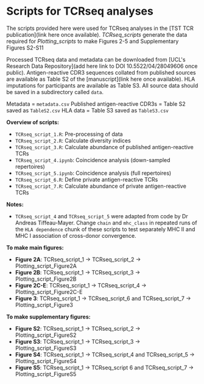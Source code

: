 # Scripts for TCRseq analyses

The scripts provided here were used for TCRseq analyses in the [TST TCR publication](link here once available). _TCRseq_scripts_ generate the data required for _Plotting_scripts_ to make Figures 2-5 and Supplementary Figures S2-S11

Processed TCRseq data and metadata can be downloaded from [UCL's Research Data Repository](add here link to DOI 10.5522/04/28049606 once public).  Antigen-reactive CDR3 sequences collated from published sources are available as Table S2 of the [manuscript](link here once available). HLA imputations for participants are available as Table S3. All source data should be saved in a subdirectory called `data`.
 
Metadata = `metadata.csv`
Published antigen-reactive CDR3s = Table S2 saved as `TableS2.csv`
HLA data = Table S3 saved as `TableS3.csv`

**Overview of scripts:**
* `TCRseq_script_1.R`: Pre-processing of data
* `TCRseq_script_2.R`: Calculate diversity indices
* `TCRseq_script_3.R`: Calculate abundance of published antigen-reactive TCRs
* `TCRseq_script_4.ipynb`: Coincidence analysis (down-sampled repertoires)
* `TCRseq_script_5.ipynb`: Coincidence analysis (full repertoires)
* `TCRseq_script_6.R`: Define private antigen-reactive TCRs
* `TCRseq_script_7.R`: Calculate abundance of private antigen-reactive TCRs

**Notes:**
* `TCRseq_script_4` and `TCRseq_script_5` were adapted from code by Dr Andreas Tiffeau-Mayer. Change `chain` and `mhc_class` in repeated runs of the `HLA dependence` chunk of these scripts to test separately MHC II and MHC I association of cross-donor convergence.

**To make main figures:**
* **Figure 2A**: TCRseq_script_1 &rarr; TCRseq_script_2 &rarr; Plotting_script_Figure2A
* **Figure 2B**: TCRseq_script_1 &rarr; TCRseq_script_3 &rarr; Plotting_script_Figure2B
* **Figure 2C-E**: TCRseq_script_1 &rarr; TCRseq_script_4 &rarr; Plotting_script_Figure2C-E
* **Figure 3**: TCRseq_script_1 &rarr; TCRseq_script_6 and TCRseq_script_7 &rarr; Plotting_script_Figure3

**To make supplementary figures:**
* **Figure S2**: TCRseq_script_1 &rarr; TCRseq_script_2 &rarr; Plotting_script_FigureS2
* **Figure S3**: TCRseq_script_1 &rarr; TCRseq_script_3 &rarr; Plotting_script_FigureS3
* **Figure S4**: TCRseq_script_1 &rarr; TCRseq_script_4 and TCRseq_script_5 &rarr; Plotting_script_FigureS4
* **Figure S5**: TCRseq_script_1 &rarr; TCRseq_script 6 and TCRseq_script_7 &rarr; Plotting_script_FigureS5

